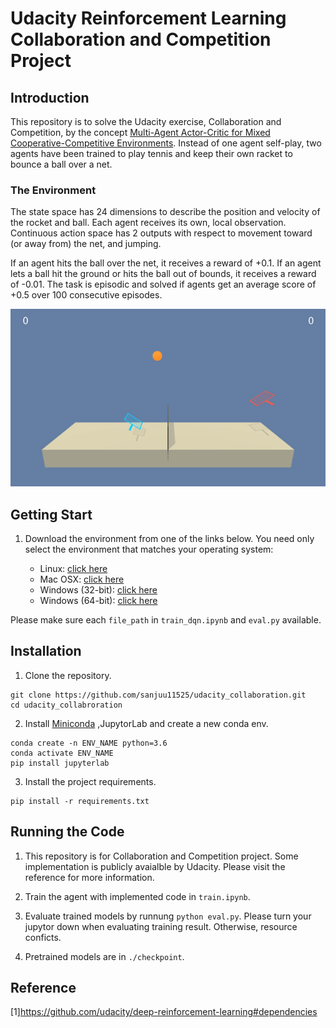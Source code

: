 
# Udacity Reinforcement Learning Collaboration and Competition Project

## Introduction
This repository is to solve the Udacity exercise, Collaboration and Competition, by the concept [Multi-Agent Actor-Critic for Mixed Cooperative-Competitive Environments](https://arxiv.org/abs/1706.02275). Instead of one agent self-play, two agents have been trained to play tennis and keep their own racket to bounce a ball over a net.

### The Environment
The state space has 24 dimensions to describe the position and velocity of the rocket and ball. Each agent receives its own, local observation. Continuous action space has 2 outputs with respect to movement toward (or away from) the net, and jumping.

If an agent hits the ball over the net, it receives a reward of +0.1. If an agent lets a ball hit the ground or hits the ball out of bounds, it receives a reward of -0.01. The task is episodic and solved if agents get an average score of +0.5 over 100 consecutive episodes.

![](images/images.gif)

## Getting Start

1. Download the environment from one of the links below.  You need only select the environment that matches your operating system:

    - Linux: [click here](https://s3-us-west-1.amazonaws.com/udacity-drlnd/P3/Tennis/Tennis_Linux.zip)
    - Mac OSX: [click here](https://s3-us-west-1.amazonaws.com/udacity-drlnd/P3/Tennis/Tennis.app.zip)
    - Windows (32-bit): [click here](https://s3-us-west-1.amazonaws.com/udacity-drlnd/P3/Tennis/Tennis_Windows_x86.zip)
    - Windows (64-bit): [click here](https://s3-us-west-1.amazonaws.com/udacity-drlnd/P3/Tennis/Tennis_Windows_x86_64.zip)


Please make sure each ```file_path``` in ```train_dqn.ipynb``` and ```eval.py``` available.

## Installation

1. Clone the repository.

```
git clone https://github.com/sanjuu11525/udacity_collaboration.git
cd udacity_collabroration
```

2. Install [Miniconda](https://docs.conda.io/en/latest/miniconda.html) ,JupytorLab and  create a new conda env.

```
conda create -n ENV_NAME python=3.6
conda activate ENV_NAME
pip install jupyterlab
```

3. Install the project requirements.


```
pip install -r requirements.txt
```

## Running the Code

1. This repository is for Collaboration and Competition project. Some implementation is publicly avaialble by Udacity. Please visit the reference for more information.

2. Train the agent with implemented code in ```train.ipynb```.

3. Evaluate trained models by runnung ```python eval.py```. Please turn your jupytor down when evaluating training result. Otherwise, resource conficts.

4. Pretrained models are in ```./checkpoint```.

## Reference

[1]https://github.com/udacity/deep-reinforcement-learning#dependencies
